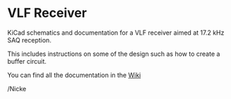 # VLF Receiver

KiCad schematics and documentation for a VLF receiver aimed at 17.2 kHz SAQ reception.

This includes instructions on some of the design such as how to create a buffer circuit.

You can find all the documentation in the [Wiki](https://github.com/SA5NNN/VLF-Receiver/wiki)

/Nicke
